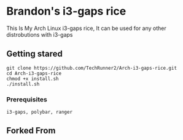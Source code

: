# Brandon's i3-gaps rice
This Is My Arch Linux i3-gaps rice, It can be used for any other distrobutions with i3-gaps

## Getting stared
```
git clone https://github.com/TechRunner2/Arch-i3-gaps-rice.git
cd Arch-i3-gaps-rice
chmod +x install.sh
./install.sh
```
### Prerequisites
```
i3-gaps, polybar, ranger
```

## Forked From

